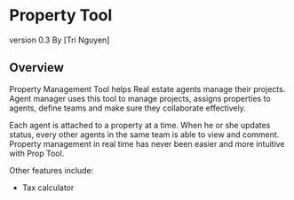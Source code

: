 ﻿# Property Tool
version 0.3
By [Tri Nguyen]

## Overview

Property Management Tool helps Real estate agents manage their projects.
Agent manager uses this tool to manage projects, assigns properties to agents, define teams and make sure they collaborate effectively.

Each agent is attached to a property at a time. When he or she updates status, every other agents in the same team is able to view and comment.
Property management in real time has never been easier and more intuitive with Prop Tool.


Other features include:
- Tax calculator